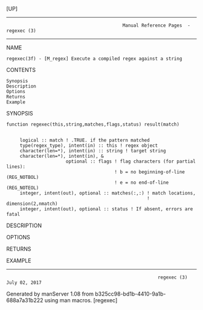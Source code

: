 [UP]

-----------------------------------------------------------------------------------------------------------------------------------
                                               Manual Reference Pages  - regexec (3)
-----------------------------------------------------------------------------------------------------------------------------------
                                                                 
NAME

    regexec(3f) - [M_regex] Execute a compiled regex against a string

CONTENTS

    Synopsis
    Description
    Options
    Returns
    Example

SYNOPSIS

    function regexec(this,string,matches,flags,status) result(match)


         logical :: match ! .TRUE. if the pattern matched
         type(regex_type), intent(in) :: this ! regex object
         character(len=*), intent(in) :: string ! target string
         character(len=*), intent(in), &
                          optional :: flags ! flag characters (for partial lines):
                                            ! b = no beginning-of-line (REG_NOTBOL)
                                            ! e = no end-of-line (REG_NOTEOL)
         integer, intent(out), optional :: matches(:,:) ! match locations,
                                                        ! dimension(2,nmatch)
         integer, intent(out), optional :: status ! If absent, errors are fatal

DESCRIPTION

OPTIONS

RETURNS

EXAMPLE

-----------------------------------------------------------------------------------------------------------------------------------

                                                            regexec (3)                                               July 02, 2017

Generated by manServer 1.08 from b325cc98-bd1b-4410-9a1b-688a7a31b222 using man macros.
                                                             [regexec]
